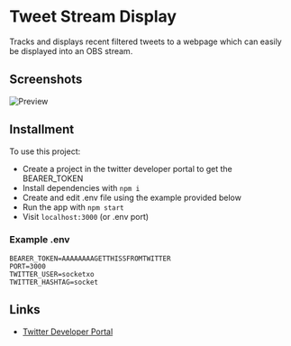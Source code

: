 # Tweet Stream Display
Tracks and displays recent filtered tweets to a webpage which can easily be displayed into an OBS stream.

## Screenshots

![Preview](https://i.imgur.com/xM1DjwH.png)

## Installment

To use this project:
- Create a project in the twitter developer portal to get the BEARER_TOKEN
- Install dependencies with `npm i`
- Create and edit .env file using the example provided below
- Run the app with `npm start`
- Visit `localhost:3000` (or .env port)

### Example .env
```
BEARER_TOKEN=AAAAAAAAGETTHISSFROMTWITTER
PORT=3000
TWITTER_USER=socketxo
TWITTER_HASHTAG=socket
```

Links
-----

- [Twitter Developer Portal](https://developer.twitter.com/en/portal)
